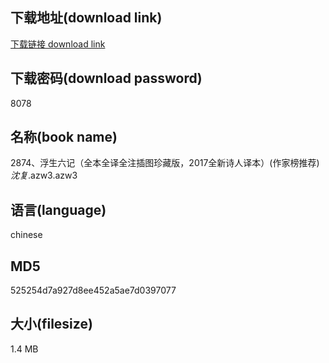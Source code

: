 ## 下载地址(download link)
[下载链接 download link](https://voluble-croquembouche-d321dc.netlify.app/?s=2874%E3%80%81%E6%B5%AE%E7%94%9F%E5%85%AD%E8%AE%B0%EF%BC%88%E5%85%A8%E6%9C%AC%E5%85%A8%E8%AF%91%E5%85%A8%E6%B3%A8%E6%8F%92%E5%9B%BE%E7%8F%8D%E8%97%8F%E7%89%88%EF%BC%8C2017%E5%85%A8%E6%96%B0%E8%AF%97%E4%BA%BA%E8%AF%91%E6%9C%AC%EF%BC%89%28%E4%BD%9C%E5%AE%B6%E6%A6%9C%E6%8E%A8%E8%8D%90%29_%E6%B2%88%E5%A4%8D_.azw3)

## 下载密码(download password)
8078

## 名称(book name)
2874、浮生六记（全本全译全注插图珍藏版，2017全新诗人译本）(作家榜推荐)_沈复_.azw3.azw3

## 语言(language)
chinese

## MD5
525254d7a927d8ee452a5ae7d0397077

## 大小(filesize)
1.4 MB
